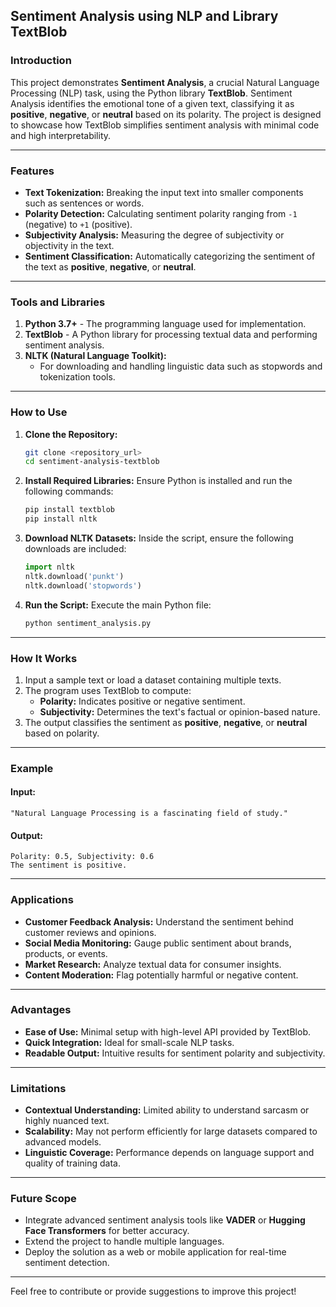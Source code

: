 ## Sentiment Analysis using NLP and Library TextBlob

### **Introduction**
This project demonstrates **Sentiment Analysis**, a crucial Natural Language Processing (NLP) task, using the Python library **TextBlob**. Sentiment Analysis identifies the emotional tone of a given text, classifying it as **positive**, **negative**, or **neutral** based on its polarity. The project is designed to showcase how TextBlob simplifies sentiment analysis with minimal code and high interpretability.

---

### **Features**
- **Text Tokenization:** Breaking the input text into smaller components such as sentences or words.
- **Polarity Detection:** Calculating sentiment polarity ranging from `-1` (negative) to `+1` (positive).
- **Subjectivity Analysis:** Measuring the degree of subjectivity or objectivity in the text.
- **Sentiment Classification:** Automatically categorizing the sentiment of the text as **positive**, **negative**, or **neutral**.

---

### **Tools and Libraries**
1. **Python 3.7+** - The programming language used for implementation.
2. **TextBlob** - A Python library for processing textual data and performing sentiment analysis.
3. **NLTK (Natural Language Toolkit):**
   - For downloading and handling linguistic data such as stopwords and tokenization tools.

---

### **How to Use**
1. **Clone the Repository:**
   ```bash
   git clone <repository_url>
   cd sentiment-analysis-textblob
   ```

2. **Install Required Libraries:**
   Ensure Python is installed and run the following commands:
   ```bash
   pip install textblob
   pip install nltk
   ```

3. **Download NLTK Datasets:**
   Inside the script, ensure the following downloads are included:
   ```python
   import nltk
   nltk.download('punkt')
   nltk.download('stopwords')
   ```

4. **Run the Script:**
   Execute the main Python file:
   ```bash
   python sentiment_analysis.py
   ```

---

### **How It Works**
1. Input a sample text or load a dataset containing multiple texts.
2. The program uses TextBlob to compute:
   - **Polarity:** Indicates positive or negative sentiment.
   - **Subjectivity:** Determines the text's factual or opinion-based nature.
3. The output classifies the sentiment as **positive**, **negative**, or **neutral** based on polarity.

---

### **Example**
#### **Input:**
```plaintext
"Natural Language Processing is a fascinating field of study."
```

#### **Output:**
```plaintext
Polarity: 0.5, Subjectivity: 0.6
The sentiment is positive.
```

---

### **Applications**
- **Customer Feedback Analysis:** Understand the sentiment behind customer reviews and opinions.
- **Social Media Monitoring:** Gauge public sentiment about brands, products, or events.
- **Market Research:** Analyze textual data for consumer insights.
- **Content Moderation:** Flag potentially harmful or negative content.

---

### **Advantages**
- **Ease of Use:** Minimal setup with high-level API provided by TextBlob.
- **Quick Integration:** Ideal for small-scale NLP tasks.
- **Readable Output:** Intuitive results for sentiment polarity and subjectivity.

---

### **Limitations**
- **Contextual Understanding:** Limited ability to understand sarcasm or highly nuanced text.
- **Scalability:** May not perform efficiently for large datasets compared to advanced models.
- **Linguistic Coverage:** Performance depends on language support and quality of training data.

---

### **Future Scope**
- Integrate advanced sentiment analysis tools like **VADER** or **Hugging Face Transformers** for better accuracy.
- Extend the project to handle multiple languages.
- Deploy the solution as a web or mobile application for real-time sentiment detection.

---

Feel free to contribute or provide suggestions to improve this project!
